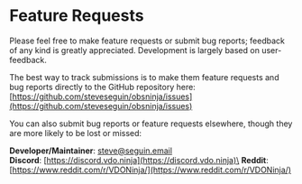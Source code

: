 # Feature Requests

Please feel free to make feature requests or submit bug reports; feedback of any kind is greatly appreciated. Development is largely based on user-feedback.

The best way to track submissions is to make them feature requests and bug reports directly to the GitHub repository here: [https://github.com/steveseguin/obsninja/issues](https://github.com/steveseguin/obsninja/issues)

You can also submit bug reports or feature requests elsewhere, though they are more likely to be lost or missed:

**Developer/Maintainer**: [steve@seguin.email](mailto:steve@seguin.email)\
**Discord**: [https://discord.vdo.ninja](https://discord.vdo.ninja)\
**Reddit**: [https://www.reddit.com/r/VDONinja/](https://www.reddit.com/r/VDONinja/)
